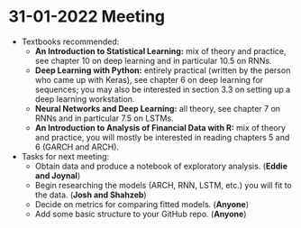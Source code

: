 # 31-01-2022 Meeting

* Textbooks recommended:
  * **An Introduction to Statistical Learning:** mix of theory and practice, see chapter 10 on deep learning and in particular 10.5 on RNNs.
  * **Deep Learning with Python:** entirely practical (written by the person who came up with Keras), see chapter 6 on deep learning for sequences; you may also be interested in section 3.3 on setting up a deep learning workstation.
  * **Neural Networks and Deep Learning:** all theory, see chapter 7 on RNNs and in particular 7.5 on LSTMs.
  * **An Introduction to Analysis of Financial Data with R:** mix of theory and practice, you will mostly be interested in reading chapters 5 and 6 (GARCH and ARCH).
* Tasks for next meeting: 
  * Obtain data and produce a notebook of exploratory analysis. (**Eddie and Joynal**)
  * Begin researching the models (ARCH, RNN, LSTM, etc.) you will fit to the data. (**Josh and Shahzeb**)
  * Decide on metrics for comparing fitted models. (**Anyone**)
  * Add some basic structure to your GitHub repo. (**Anyone**)
